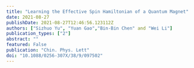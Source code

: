 ```yaml
---
title: "Learning the Effective Spin Hamiltonian of a Quantum Magnet"
date: 2021-08-27
publishDate: 2021-08-27T12:46:56.123112Z
authors: ["Sizhuo Yu", "Yuan Gao","Bin-Bin Chen" and "Wei Li"]
publication_types: ["2"]
abstract: ""
featured: False
publication: "Chin. Phys. Lett"
doi: "10.1088/0256-307X/38/9/097502"
---
```


